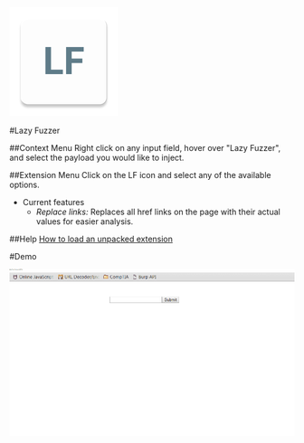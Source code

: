<img src="ic_launcher/res/mipmap-xxxhdpi/ic_launcher.png"/>

#Lazy Fuzzer


##Context Menu
Right click on any input field, hover over "Lazy Fuzzer", and select the payload you would like to inject.

##Extension Menu
Click on the LF icon and select any of the available options.

  * Current features
     * *Replace links:* Replaces all href links on the page with their actual values for easier analysis.

##Help
<a href="http://superuser.com/questions/247651/how-does-one-install-an-extension-for-chrome-browser-from-the-local-file-system">How to load an unpacked extension</a>

#Demo

  <img src="demo.gif"/>
